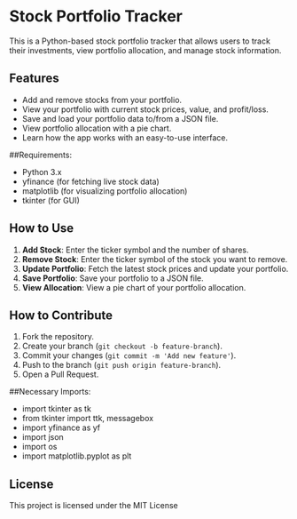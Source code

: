 # Stock Portfolio Tracker

This is a Python-based stock portfolio tracker that allows users to track their investments, view portfolio allocation, and manage stock information.


## Features

- Add and remove stocks from your portfolio.
- View your portfolio with current stock prices, value, and profit/loss.
- Save and load your portfolio data to/from a JSON file.
- View portfolio allocation with a pie chart.
- Learn how the app works with an easy-to-use interface.

##Requirements:
- Python 3.x
- yfinance (for fetching live stock data)
- matplotlib (for visualizing portfolio allocation)
- tkinter (for GUI)

## How to Use

1. **Add Stock**: Enter the ticker symbol and the number of shares.
2. **Remove Stock**: Enter the ticker symbol of the stock you want to remove.
3. **Update Portfolio**: Fetch the latest stock prices and update your portfolio.
4. **Save Portfolio**: Save your portfolio to a JSON file.
5. **View Allocation**: View a pie chart of your portfolio allocation.

## How to Contribute

1. Fork the repository.
2. Create your branch (`git checkout -b feature-branch`).
3. Commit your changes (`git commit -m 'Add new feature'`).
4. Push to the branch (`git push origin feature-branch`).
5. Open a Pull Request.

##Necessary Imports:

- import tkinter as tk
- from tkinter import ttk, messagebox
- import yfinance as yf
- import json
- import os
- import matplotlib.pyplot as plt


## License

This project is licensed under the MIT License
